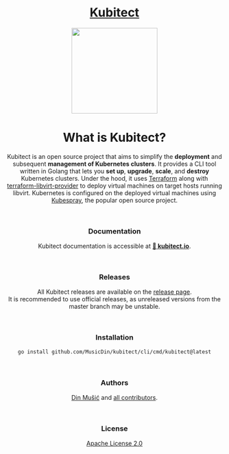<div align=center>
<h1><a href="https://kubitect.io">Kubitect</a></h1>
<img src="docs/theme/assets/images/favicon.svg" width=200></img>

</br>

# What is Kubitect?

Kubitect is an open source project that aims to simplify the **deployment** and subsequent **management of Kubernetes clusters**.
It provides a CLI tool written in Golang that lets you **set up**, **upgrade**, **scale**, and **destroy** Kubernetes clusters.
Under the hood, it uses [Terraform](https://www.terraform.io/) along with [terraform-libvirt-provider](https://github.com/dmacvicar/terraform-provider-libvirt)
to deploy virtual machines on target hosts running libvirt.
Kubernetes is configured on the deployed virtual machines using [Kubespray](https://kubespray.io), the popular open source project.

</br>

### Documentation

Kubitect documentation is accessible at **[:book: kubitect.io](https://kubitect.io/getting-started/installation/)**.

</br>

### Releases

All Kubitect releases are available on the [release page](https://github.com/MusicDin/kubitect/releases).
</br>
It is recommended to use official releases, as unreleased versions from the master branch may be unstable.

</br>

### Installation

```bash
go install github.com/MusicDin/kubitect/cli/cmd/kubitect@latest
```

</br>

### Authors

[Din Mušić](https://github.com/MusicDin) and [all contributors](https://github.com/MusicDin/kubitect/graphs/contributors).

</br>

### License

[Apache License 2.0](./LICENSE)

</div>
